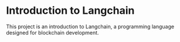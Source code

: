 # Introduction to Langchain

This project is an introduction to Langchain, a programming language designed for blockchain development.
